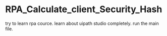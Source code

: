 # RPA_Calculate_client_Security_Hash

try to learn rpa cource.
learn about uipath studio completely.
run the main file.
